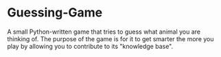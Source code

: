 # Guessing-Game
A small Python-written game that tries to guess what animal you are thinking of.  The purpose of the game is for it to get smarter the more you play by allowing you to contribute to its "knowledge base".
